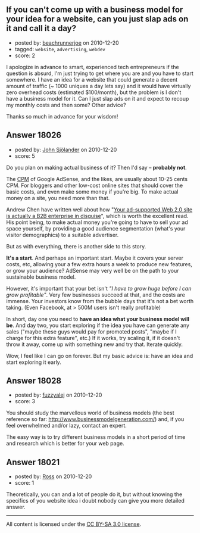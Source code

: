 ## If you can't come up with a business model for your idea for a website, can you just slap ads on it and call it a day?

- posted by: [beachrunnerjoe](https://stackexchange.com/users/-1/4068-beachrunnerjoe) on 2010-12-20
- tagged: `website`, `advertising`, `webdev`
- score: 2

I apologize in advance to smart, experienced tech entrepreneurs if the question is absurd, I'm just trying to get where you are and you have to start somewhere.  I have an idea for a website that could generate a decent amount of traffic (~ 1000 uniques a day lets say) and it would have virtually zero overhead costs (estimated $100/month), but the problem is I don't have a business model for it.  Can I just slap ads on it and expect to recoup my monthly costs and then some?  Other advice?

Thanks so much in advance for your wisdom!


## Answer 18026

- posted by: [John Sjölander](https://stackexchange.com/users/-1/5866-john-sj-lander) on 2010-12-20
- score: 5

<p>Do you plan on making actual business of it? Then I'd say – <strong>probably not</strong>.</p>

<p>The <a href="http://en.wikipedia.org/wiki/Cost_per_mille" rel="nofollow">CPM</a> of Google AdSense, and the likes, are usually about 10-25 cents CPM. For bloggers and other low-cost online sites that should cover the basic costs, and even make some money if you're big. To make actual money on a site, you need more than that.</p>

<p>Andrew Chen have written well about how "<a href="http://andrewchenblog.com/2008/04/04/your-ad-supported-web-20-site-is-actually-a-b2b-enterprise-in-disguise/" rel="nofollow">Your ad-supported Web 2.0 site is actually a B2B enterprise in disguise</a>", which is worth the excellent read. His point being, to make actual money you're going to have to sell your ad space yourself, by providing a good audience segmentation (what's your visitor demographics) to a suitable advertiser.</p>

<p>But as with everything, there is another side to this story.</p>

<p><strong>It's a start</strong>. And perhaps an important start. Maybe it covers your server costs, etc, allowing your a few extra hours a week to produce new features, or grow your audience? AdSense may very well be on the path to your sustainable business model.</p>

<p>However, it's important that your bet isn't <em>"I have to grow huge before I can grow profitable"</em>. Very few businesses succeed at that, and the costs are immense. Your investors know from the bubble days that it's not a bet worth taking. (Even Facebook, at > 500M users isn't really profitable)</p>

<p>In short, day one you need to <strong>have an idea what your business model will be</strong>. And day two, you start exploring if the idea you have can generate any sales ("maybe these guys would pay for promoted posts", "maybe if I charge for this extra feature", etc.) If it works, try scaling it, if it doesn't throw it away, come up with something new and try that. Iterate quickly.</p>

<p>Wow, I feel like I can go on forever. But my basic advice is: have an idea and start exploring it early.</p>



## Answer 18028

- posted by: [fuzzyalej](https://stackexchange.com/users/-1/5545-fuzzyalej) on 2010-12-20
- score: 3

You should study the marvellous world of business models (the best reference so far: http://www.businessmodelgeneration.com/) and, if you feel overwhelmed and/or lazy, contact an expert.

The easy way is to try different business models in a short period of time and research which is better for your web page.


## Answer 18021

- posted by: [Ross](https://stackexchange.com/users/-1/1390-ross) on 2010-12-20
- score: 1

Theoretically, you can and a lot of people do it, but without knowing the specifics of you website idea i doubt nobody can give you more detailed answer.



---

All content is licensed under the [CC BY-SA 3.0 license](https://creativecommons.org/licenses/by-sa/3.0/).
